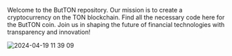 Welcome to the ButTON repository. Our mission is to create a cryptocurrency on the TON blockchain. Find all the necessary code here for the ButTON coin. Join us in shaping the future of financial technologies with transparency and innovation!

![2024-04-19 11 39 09](https://github.com/AleksQwerty/button/assets/94867014/f26e3b7c-3539-427f-93b4-e4df6e102c21)
